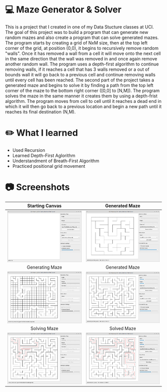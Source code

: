 # :computer: Maze Generator & Solver
This is a project that I created in one of my Data Stucture classes at UCI. The goal of this project was to build a program that can generate new random mazes and 
also create a program that can solve generated mazes. The program starts by creating a grid of NxM size, then at the top left corner of the grid, at position (0,0), 
it begins to recursively remove random "walls". Once it has removed a wall from a cell it will move onto the next cell in the same direction that the wall was removed
in and once again remove another random wall. The program uses a depth-first algorithm to continue removing walls, if it reaches a cell that has 3 walls removed 
or a out of bounds wall it will go back to a previous cell and continue removing walls until every cell has been reached. The second part of the project takes a generated maze 
and begins to solve it by finding a path from the top left corner of the maze to the bottom right corner ([0,0] to [N,M]). The program solves the maze in the same manner it creates 
them by using a depth-frist algorithm. The program moves from cell to cell until it reaches a dead end in which it will then go back to a previous location and begin
a new path until it reaches its final destination (N,M).

# :pencil2: What I learned  
  * Used Recursion
  * Learned Depth-First Aglorithm
  * Understandment of Breath-First Algorithm
  * Practiced positional grid movement

# :camera: Screenshots
Starting Canvas             |  Generated Maze
:-------------------------:|:-------------------------:
![](images/screenshot-1.png)  |  ![](images/screenshot-2.png)
Generating Maze             |  Generated Maze
![](images/screenshot-3.png)  |  ![](images/screenshot-4.png)
Solving Maze             |  Solved Maze
![](images/screenshot-5.png)  |  ![](images/screenshot-6.png)
